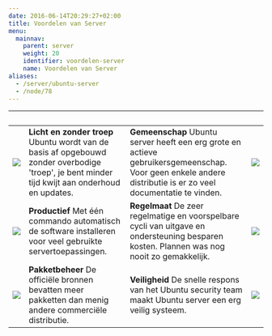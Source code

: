 ```yaml
---
date: 2016-06-14T20:29:27+02:00
title: Voordelen van Server
menu:
  mainnav:
    parent: server
    weight: 20
    identifier: voordelen-server
    name: Voordelen van Server
aliases:
  - /server/ubuntu-server
  - /node/78
---
```


&nbsp;|&nbsp;|&nbsp;|&nbsp;
---|---|---|---
![](/images/ground-up.resized.jpg)  | **Licht en zonder troep** Ubuntu wordt van de basis af opgebouwd zonder overbodige 'troep', je bent minder tijd kwijt aan onderhoud en updates. | **Gemeenschap** Ubuntu server heeft een erg grote en actieve gebruikersgemeenschap. Voor geen enkele andere distributie is er zo veel documentatie te vinden.  |  ![](/images/crowd.resized.jpg)
![](/images/common-tasks.resized.jpg)  | **Productief** Met één commando automatisch de software installeren voor veel gebruikte servertoepassingen.  | **Regelmaat** De zeer regelmatige en voorspelbare cycli van uitgave en ondersteuning besparen kosten. Plannen was nog nooit zo gemakkelijk.  |  ![](/images/cycle.resized.jpg)
![](/images/bookshelf.resized.jpg)  |  **Pakketbeheer** De officiële bronnen bevatten meer pakketten dan menig andere commerciële distributie. | **Veiligheid** De snelle respons van het Ubuntu security team maakt Ubuntu server een erg veilig systeem.  |  ![](/images/security.resized.jpg)
